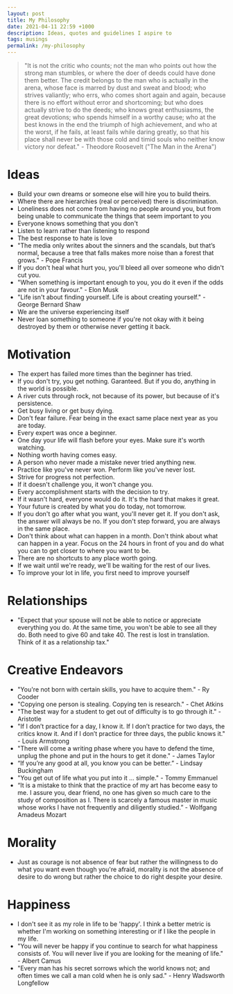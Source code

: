```yaml
---
layout: post
title: My Philosophy
date: 2021-04-11 22:59 +1000
description: Ideas, quotes and guidelines I aspire to
tags: musings
permalink: /my-philosophy
---
```


> "It is not the critic who counts; not the man who points out how the strong man stumbles, or where the doer of deeds could have done them better. The credit belongs to the man who is actually in the arena, whose face is marred by dust and sweat and blood; who strives valiantly; who errs, who comes short again and again, because there is no effort without error and shortcoming; but who does actually strive to do the deeds; who knows great enthusiasms, the great devotions; who spends himself in a worthy cause; who at the best knows in the end the triumph of high achievement, and who at the worst, if he fails, at least fails while daring greatly, so that his place shall never be with those cold and timid souls who neither know victory nor defeat." - Theodore Roosevelt ("The Man in the Arena")

# Ideas

- Build your own dreams or someone else will hire you to build theirs.
- Where there are hierarchies (real or perceived) there is discrimination.
- Loneliness does not come from having no people around you, but from being unable to communicate the things that seem important to you
- Everyone knows something that you don't
- Listen to learn rather than listening to respond
- The best response to hate is love
- "The media only writes about the sinners and the scandals, but that’s normal, because a tree that falls makes more noise than a forest that grows." - Pope Francis
- If you don't heal what hurt you, you'll bleed all over someone who didn't cut you.
- "When something is important enough to you, you do it even if the odds are not in your favour." - Elon Musk
- "Life isn't about finding yourself. Life is about creating yourself." - George Bernard Shaw
- We are the universe experiencing itself
- Never loan something to someone if you're not okay with it being destroyed by them or otherwise never getting it back.

# Motivation

- The expert has failed more times than the beginner has tried.
- If you don't try, you get nothing. Garanteed. But if you do, anything in the world is possible.
- A river cuts through rock, not because of its power, but because of it's persistence.
- Get busy living or get busy dying.
- Don't fear failure. Fear being in the exact same place next year as you are today.
- Every expert was once a beginner.
- One day your life will flash before your eyes. Make sure it's worth watching.
- Nothing worth having comes easy.
- A person who never made a mistake never tried anything new.
- Practice like you've never won. Perform like you've never lost.
- Strive for progress not perfection.
- If it doesn't challenge you, it won't change you.
- Every accomplishment starts with the decision to try.
- If it wasn't hard, everyone would do it. It's the hard that makes it great.
- Your future is created by what you do today, not tomorrow.
- If you don't go after what you want, you'll never get it. If you don't ask, the answer will always be no. If you don't step forward, you are always in the same place.
- Don't think about what can happen in a month. Don't think about what can happen in a year. Focus on the 24 hours in front of you and do what you can to get closer to where you want to be.
- There are no shortcuts to any place worth going.
- If we wait until we're ready, we'll be waiting for the rest of our lives.
- To improve your lot in life, you first need to improve yourself

# Relationships

- "Expect that your spouse will not be able to notice or appreciate everything you do. At the same time, you won't be able to see all they do. Both need to give 60 and take 40. The rest is lost in translation. Think of it as a relationship tax."

# Creative Endeavors

- "You're not born with certain skills, you have to acquire them." - Ry Cooder
- "Copying one person is stealing. Copying ten is research." - Chet Atkins
- "The best way for a student to get out of difficulty is to go through it." - Aristotle
- "If I don’t practice for a day, I know it. If I don’t practice for two days, the critics know it. And if I don’t practice for three days, the public knows it." - Louis Armstrong
- "There will come a writing phase where you have to defend the time, unplug the phone and put in the hours to get it done." - James Taylor
- “If you’re any good at all, you know you can be better.” - Lindsay Buckingham
- "You get out of life what you put into it ... simple." - Tommy Emmanuel
- “It is a mistake to think that the practice of my art has become easy to me. I assure you, dear friend, no one has given so much care to the study of composition as I. There is scarcely a famous master in music whose works I have not frequently and diligently studied.” - Wolfgang Amadeus Mozart

# Morality

- Just as courage is not absence of fear but rather the willingness to do what you want even though you're afraid, morality is not the absence of desire to do wrong but rather the choice to do right despite your desire.

# Happiness

- I don't see it as my role in life to be 'happy'. I think a better metric is whether I'm working on something interesting or if I like the people in my life.
- "You will never be happy if you continue to search for what happiness consists of. You will never live if you are looking for the meaning of life." - Albert Camus
- "Every man has his secret sorrows which the world knows not; and often times we call a man cold when he is only sad." - Henry Wadsworth Longfellow
